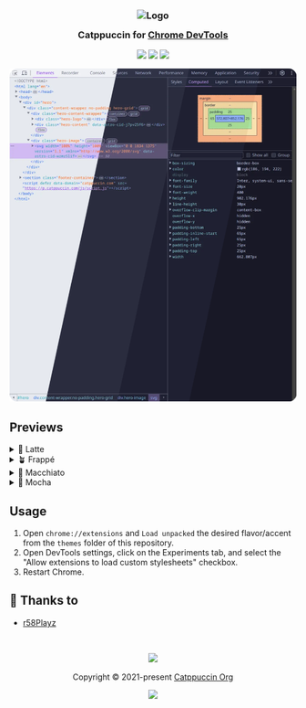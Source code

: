 <h3 align="center">
	<img src="https://raw.githubusercontent.com/catppuccin/catppuccin/main/assets/logos/exports/1544x1544_circle.png" width="100" alt="Logo"/><br/>
	<img src="https://raw.githubusercontent.com/catppuccin/catppuccin/main/assets/misc/transparent.png" height="30" width="0px"/>
	Catppuccin for <a href="https://developer.chrome.com/docs/devtools">Chrome DevTools</a>
	<img src="https://raw.githubusercontent.com/catppuccin/catppuccin/main/assets/misc/transparent.png" height="30" width="0px"/>
</h3>

<p align="center">
	<a href="https://github.com/r58Playz/ctp-devtools/stargazers"><img src="https://img.shields.io/github/stars/r58Playz/ctp-devtools?colorA=363a4f&colorB=b7bdf8&style=for-the-badge"></a>
	<a href="https://github.com/r58Playz/ctp-devtools/issues"><img src="https://img.shields.io/github/issues/r58Playz/ctp-devtools?colorA=363a4f&colorB=f5a97f&style=for-the-badge"></a>
	<a href="https://github.com/r58Playz/ctp-devtools/contributors"><img src="https://img.shields.io/github/contributors/r58Playz/ctp-devtools?colorA=363a4f&colorB=a6da95&style=for-the-badge"></a>
</p>

<p align="center">
	<img src="assets/previews/preview.webp"/>
</p>

## Previews

<details>
<summary>🌻 Latte</summary>
<img src="assets/previews/latte.webp"/>
</details>
<details>
<summary>🪴 Frappé</summary>
<img src="assets/previews/frappe.webp"/>
</details>
<details>
<summary>🌺 Macchiato</summary>
<img src="assets/previews/macchiato.webp"/>
</details>
<details>
<summary>🌿 Mocha</summary>
<img src="assets/previews/mocha.webp"/>
</details>

## Usage

1. Open `chrome://extensions` and `Load unpacked` the desired flavor/accent from the `themes` folder of this repository.
2. Open DevTools settings, click on the Experiments tab, and select the "Allow extensions to load custom stylesheets" checkbox.
3. Restart Chrome.

## 💝 Thanks to

- [r58Playz](https://github.com/r58Playz)

&nbsp;

<p align="center">
	<img src="https://raw.githubusercontent.com/catppuccin/catppuccin/main/assets/footers/gray0_ctp_on_line.svg?sanitize=true" />
</p>

<p align="center">
	Copyright &copy; 2021-present <a href="https://github.com/catppuccin" target="_blank">Catppuccin Org</a>
</p>

<p align="center">
	<a href="https://github.com/catppuccin/catppuccin/blob/main/LICENSE"><img src="https://img.shields.io/static/v1.svg?style=for-the-badge&label=License&message=MIT&logoColor=d9e0ee&colorA=363a4f&colorB=b7bdf8"/></a>
</p>
